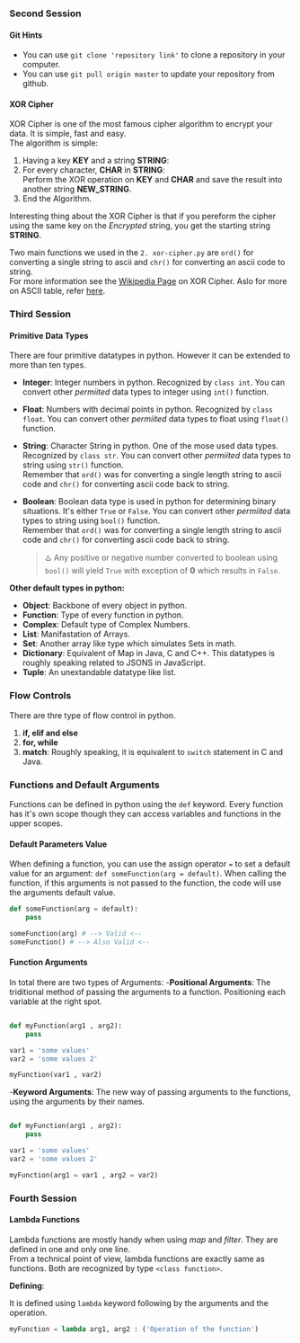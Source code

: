### Second Session

#### Git Hints

- You can use `git clone 'repository link'` to clone a repository in your computer.
- You can use `git pull origin master` to update your repository from github.

#### XOR Cipher

XOR Cipher is one of the most famous cipher algorithm to encrypt your data. It is simple, fast and easy.  
The algorithm is simple:  

1. Having a key __KEY__ and a string __STRING__:
2. For every character,  __CHAR__ in __STRING__:  
Perform the XOR operation on __KEY__ and __CHAR__ and save the result into another string __NEW_STRING__.
3. End the Algorithm.

Interesting thing about the XOR Cipher is that if you pereform the cipher using the same key on the _Encrypted_ string, you get the starting string __STRING__.  
  
Two main functions we used in the `2. xor-cipher.py` are `ord()` for converting a single string to ascii and `chr()` for converting an ascii code to string.  
For more information see the [Wikipedia Page](https://en.wikipedia.org/wiki/XOR_cipher) on XOR Cipher. Aslo for more on ASCII table, refer [here](https://en.wikipedia.org/wiki/ASCII).


### Third Session

#### Primitive Data Types

There are four primitive datatypes in python. However it can be extended to more than ten types.

- __Integer__: Integer numbers in python. Recognized by `class int`. You can convert other _permiited_ data types to integer using `int()` function.
- __Float__: Numbers with decimal points in python. Recognized by `class float`. You can convert other _permiited_ data types to float using `float()` function.
- __String__: Character String in python. One of the mose used data types. Recognized by `class str`. You can convert other _permiited_ data types to string using `str()` function.  
Remember that `ord()` was for converting a single length string to ascii code and `chr()` for converting ascii code back to string.
- __Boolean__: Boolean data type is used in python for determining binary situations. It's either `True` or `False`. You can convert other _permiited_ data types to string using `bool()` function.  
Remember that `ord()` was for converting a single length string to ascii code and `chr()` for converting ascii code back to string.  

    > :hotsprings: Any positive or negative number converted to boolean using `bool()` will yield `True` with exception of __0__ which results in `False`.

__Other default types in python:__

- __Object__: Backbone of every object in python.
- __Function__: Type of every function in python.
- __Complex__: Default type of Complex Numbers.
- __List__: Manifastation of Arrays.
- __Set__: Another array like type which simulates Sets in math.
- __Dictionary__: Equivalent of Map in Java, C and C++. This datatypes is roughly speaking related to JSONS in JavaScript.
- __Tuple__: An unextandable datatype like list.

### Flow Controls

There are thre type of flow control in python.

1. __if, elif and else__
2. __for, while__
3. __match__: Roughly speaking, it is equivalent to `switch` statement in C and Java.

### Functions and Default Arguments

Functions can be defined in python using the `def` keyword. Every function has it's own scope though they can access variables and functions in the upper scopes.  
#### Default Parameters Value

When defining a function, you can use the assign operator `=` to set a default value for an argument: `def someFunction(arg = default)`. When calling the function, if this arguments is not passed to the function, the code will use the arguments default value.  

```python
def someFunction(arg = default):
    pass

someFunction(arg) # --> Valid <--
someFunction() # --> Also Valid <--
```

#### Function Arguments

In total there are two types of Arguments:
-__Positional Arguments__: The triditional method of passing the arguments to a function. Positioning each variable at the right spot.
```python

def myFunction(arg1 , arg2):
    pass

var1 = 'some values'
var2 = 'some values 2'

myFunction(var1 , var2)
```

-__Keyword Arguments__: The new way of passing arguments to the functions, using the arguments by their names.
```python

def myFunction(arg1 , arg2):
    pass

var1 = 'some values'
var2 = 'some values 2'

myFunction(arg1 = var1 , arg2 = var2)
```

### Fourth Session

#### Lambda Functions

Lambda functions are mostly handy when using _map_ and _filter_. They are defined in one and only one line.  
From a technical point of view, lambda functions are exactly same as functions. Both are recognized by type `<class function>`.

__Defining__:  

It is defined using `lambda` keyword following by the arguments and the operation.

```python
myFunction = lambda arg1, arg2 : ('Operation of the function')
```
##### 
